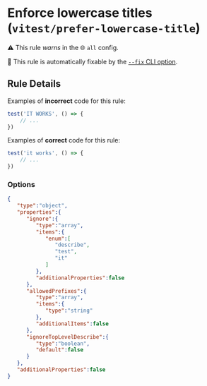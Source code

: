 # Enforce lowercase titles (`vitest/prefer-lowercase-title`)

⚠️ This rule _warns_ in the 🌐 `all` config.

🔧 This rule is automatically fixable by the [`--fix` CLI option](https://eslint.org/docs/latest/user-guide/command-line-interface#--fix).

<!-- end auto-generated rule header -->

## Rule Details

Examples of **incorrect** code for this rule:

```js
test('IT WORKS', () => {
	// ...
})
```

Examples of **correct** code for this rule:

```js
test('it works', () => {
	// ...
})
```


### Options

```json
{
   "type":"object",
   "properties":{
      "ignore":{
         "type":"array",
         "items":{
            "enum":[
               "describe",
               "test",
               "it"
            ]
         },
         "additionalProperties":false
      },
      "allowedPrefixes":{
         "type":"array",
         "items":{
            "type":"string"
         },
         "additionalItems":false
      },
      "ignoreTopLevelDescribe":{
         "type":"boolean",
         "default":false
      }
   },
   "additionalProperties":false
}
```